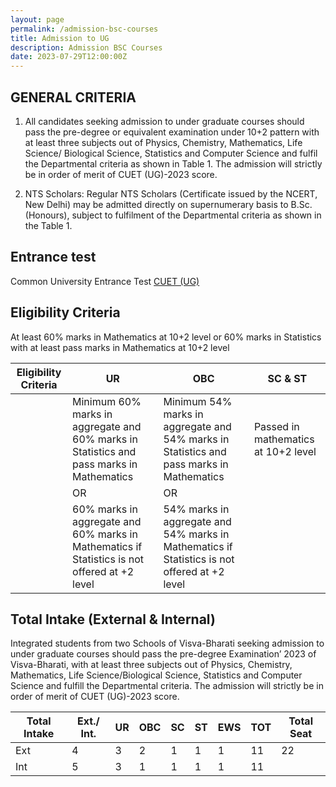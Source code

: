 ```yaml
---
layout: page
permalink: /admission-bsc-courses
title: Admission to UG
description: Admission BSC Courses
date: 2023-07-29T12:00:00Z
---
```


## GENERAL CRITERIA

1. All candidates seeking admission to under graduate courses should pass the pre-degree or equivalent
examination under 10+2 pattern with at least three subjects out of Physics, Chemistry, Mathematics, Life
Science/ Biological Science, Statistics and Computer Science and fulfil the Departmental criteria as
shown in Table 1. The admission will strictly be in order of merit of CUET (UG)-2023 score.
 
2. NTS Scholars: Regular NTS Scholars (Certificate issued by the NCERT, New Delhi) may be admitted
directly on supernumerary basis to B.Sc. (Honours), subject to fulfilment of the Departmental criteria as
shown in the Table 1.

## Entrance test 
Common University Entrance Test [CUET (UG) <i class="fa fa-link"></i>](https://cuet.samarth.ac.in/)

## Eligibility Criteria

At least 60% marks in Mathematics at 10+2 level or 60% marks in Statistics with at least pass marks in Mathematics at 10+2 level

| Eligibility Criteria | UR                                                                                                    | OBC                                                                                                   | SC & ST                                                                                              |
| -------------------- | ------------------------------------------------------------------------------------------------------ | ----------------------------------------------------------------------------------------------------- | ----------------------------------------------------------------------------------------------------- |
|                      |  Minimum 60% marks in aggregate and 60% marks in Statistics and pass marks in Mathematics              |  Minimum 54% marks in aggregate and 54% marks in Statistics and pass marks in Mathematics              |  Passed in mathematics at 10+2 level                                                               |
|                      |  OR                                                                                                   |  OR                                                                                                  |                                                                                                       |
|                      |  60% marks in aggregate and 60% marks in Mathematics if Statistics is not offered at +2 level        |  54% marks in aggregate and 54% marks in Mathematics if Statistics is not offered at +2 level        |                                                                                                       |



## Total Intake (External & Internal)

Integrated students from two Schools of Visva-Bharati seeking admission to under graduate courses should pass
the pre-degree Examination’ 2023 of Visva-Bharati, with at least three subjects out of Physics, Chemistry,
Mathematics, Life Science/Biological Science, Statistics and Computer Science and fulfill the Departmental
criteria. The admission will strictly be in order of merit of CUET (UG)-2023 score.

| Total Intake                       | Ext./ Int. | UR | OBC | SC | ST | EWS | TOT | Total Seat |
| ---------------------------------- | ---------- | -- | --- | -- | -- | --- | --- | ---------- |
| Ext                                | 4          | 3  | 2   | 1  | 1  | 1   | 11  | 22         |
| Int                                | 5          | 3  | 1   | 1  | 1  | 1   | 11  |            |


 